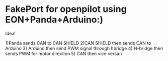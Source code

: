 # FakePort for openpilot using EON+Panda+Arduino:)


Idea!

1)Panda sends CAN to CAN SHIELD 
2)CAN SHIELD then sends CAN to Arduino
3) Arduino  then send PWM signal through hbridge 
4) H-bridge then sends PWM for motor direction
5) CAN then vice versa:) 
